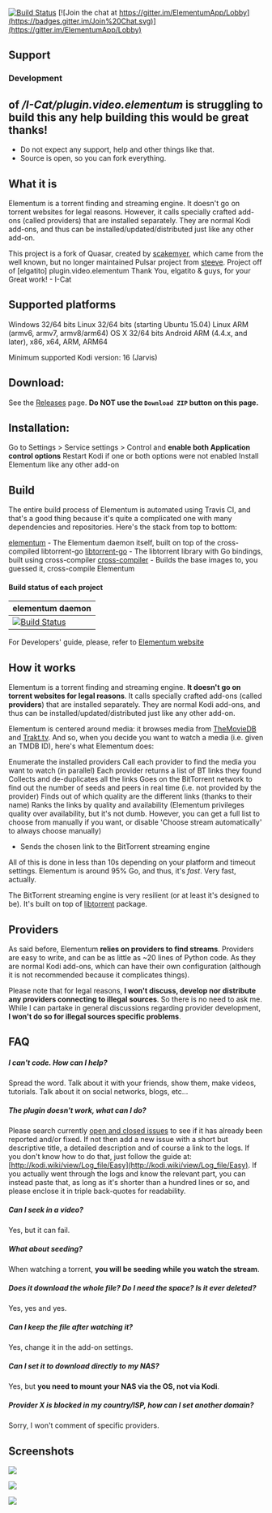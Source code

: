 
[![Build Status](https://travis-ci.org/elgatito/plugin.video.elementum.svg?branch=master)](https://travis-ci.org/elgatito/plugin.video.elementum)
[![Join the chat at https://gitter.im/ElementumApp/Lobby](https://badges.gitter.im/Join%20Chat.svg)](https://gitter.im/ElementumApp/Lobby)


Support
----------
### Development
## of */I-Cat/plugin.video.elementum* is struggling to build this any help building this would be great thanks! 
- Do not expect any support, help and other things like that.
- Source is open, so you can fork everything.


What it is
----------
Elementum is a torrent finding and streaming engine. It doesn't go on torrent websites for legal reasons. However, it calls specially crafted add-ons (called providers) that are installed separately. They are normal Kodi add-ons, and thus can be installed/updated/distributed just like any other add-on.

This project is a fork of Quasar, created by [scakemyer](https://github.com/scakemyer/plugin.video.quasar), which came from the well known, but no longer maintained Pulsar project from [steeve](https://github.com/steeve/plugin.video.pulsar).
Project off of [elgatito] plugin.video.elementum 
Thank You, elgatito & guys, for your Great work! - I-Cat

Supported platforms
-------------------
Windows 32/64 bits
Linux 32/64 bits (starting Ubuntu 15.04)
Linux ARM (armv6, armv7, armv8/arm64)
OS X 32/64 bits
Android ARM (4.4.x, and later), x86, x64, ARM, ARM64

Minimum supported Kodi version: 16 (Jarvis)

Download:
--------
See the [Releases](http://elementum.surge.sh/) page. **Do NOT use the `Download ZIP` button on this page.**


Installation:
------------
Go to Settings > Service settings > Control and **enable both Application control options**
Restart Kodi if one or both options were not enabled
Install Elementum like any other add-on

Build
-----
The entire build process of Elementum is automated using Travis CI, and that's a
good thing because it's quite a complicated one with many dependencies and
repositories. Here's the stack from top to bottom:

[elementum](https://github.com/elgatito/elementum) - The Elementum daemon itself, built on top of the cross-compiled libtorrent-go
[libtorrent-go](https://github.com/ElementumOrg/libtorrent-go) - The libtorrent library with Go bindings, built using cross-compiler
[cross-compiler](https://github.com/ElementumOrg/cross-compiler) - Builds the base images to, you guessed it, cross-compile Elementum

#### Build status of each project
| elementum daemon |
| ---------------- |
| [![Build Status](https://travis-ci.org/elgatito/elementum.svg?branch=master)](https://travis-ci.org/elgatito/elementum) |

For Developers' guide, please, refer to [Elementum website](http://elementum.surge.sh)

How it works
------------
Elementum is a torrent finding and streaming engine. **It doesn't go on torrent websites for legal reasons**. It calls specially crafted add-ons (called **providers**) that are installed separately. They are normal Kodi add-ons, and thus can be installed/updated/distributed just like any other add-on.

Elementum is centered around media: it browses media from [TheMovieDB](https://www.themoviedb.org/) and [Trakt.tv](https://trakt.tv/).
And so, when you decide you want to watch a media (i.e. given an TMDB ID), here's what Elementum does:

Enumerate the installed providers
Call each provider to find the media you want to watch (in parallel)
Each provider returns a list of BT links they found
Collects and de-duplicates all the links
Goes on the BitTorrent network to find out the number of seeds and peers in real time (i.e. not provided by the provider)
Finds out of which quality are the different links (thanks to their name)
Ranks the links by quality and availability (Elementum privileges quality over availability, but it's not dumb. However, you can get a full list to choose from manually if you want, or disable 'Choose stream automatically' to always choose manually)
- Sends the chosen link to the BitTorrent streaming engine

All of this is done in less than 10s depending on your platform and timeout settings. Elementum is around 95% Go, and thus, it's *fast*. Very fast, actually.

The BitTorrent streaming engine is very resilient (or at least it's designed to be). It's built on top of [libtorrent](https://github.com/arvidn/libtorrent) package.


Providers
---------
As said before, Elementum **relies on providers to find streams**. Providers are easy to write, and can be as little as ~20 lines of Python code. As they are normal Kodi add-ons, which can have their own configuration (although it is not recommended because it complicates things).

Please note that for legal reasons, **I won't discuss, develop nor distribute any providers connecting to illegal sources**. So there is no need to ask me.
While I can partake in general discussions regarding provider development, **I won't do so for illegal sources specific problems**.


FAQ
---
##### I can't code. How can I help?
Spread the word. Talk about it with your friends, show them, make videos, tutorials. Talk about it on social networks, blogs, etc...

##### The plugin doesn't work, what can I do?
Please search currently [open and closed issues](https://github.com/I-Cat/elgatito/plugin.video.elgatito/issues) to see if it has already been reported and/or fixed. If not then add a new issue with a short but descriptive title, a detailed description and of course a link to the logs. If you don't know how to do that, just follow the guide at: [http://kodi.wiki/view/Log_file/Easy](http://kodi.wiki/view/Log_file/Easy). If you actually went through the logs and know the relevant part, you can instead paste that, as long as it's shorter than a hundred lines or so, and please enclose it in triple back-quotes for readability.

##### Can I seek in a video?
Yes, but it can fail.

##### What about seeding?
When watching a torrent, **you will be seeding while you watch the stream**.

##### Does it download the whole file? Do I need the space? Is it ever deleted?
Yes, yes and yes.

##### Can I keep the file after watching it?
Yes, change it in the add-on settings.

##### Can I set it to download directly to my NAS?
Yes, but **you need to mount your NAS via the OS, not via Kodi**.

##### Provider X is blocked in my country/ISP, how can I set another domain?
Sorry, I won't comment of specific providers.


Screenshots
-----------
![](https://raw.githubusercontent.com/elgatito/plugin.video.elementum/master/resources/screenshots/home.jpg)

![](https://raw.githubusercontent.com/elgatito/plugin.video.elementum/master/resources/screenshots/movies.jpg)

![](https://raw.githubusercontent.com/elgatito/plugin.video.elementum/master/resources/screenshots/webui.png)
